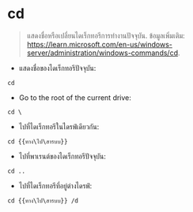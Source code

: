 # cd

> แสดงชื่อหรือเปลี่ยนไดเร็กทอรีการทำงานปัจจุบัน.
> ข้อมูลเพิ่มเติม: <https://learn.microsoft.com/en-us/windows-server/administration/windows-commands/cd>.

- แสดงชื่อของไดเร็กทอรีปัจจุบัน:

`cd`

- Go to the root of the current drive:

`cd \`

- ไปที่ไดเร็กทอรีในไดรฟ์เดียวกัน:

`cd {{ทาง\ไป\สารบบ}}`

- ไปที่พาเรนต์ของไดเร็กทอรีปัจจุบัน:

`cd ..`

- ไปที่ไดเร็กทอรีที่อยู่ต่างไดรฟ์:

`cd {{ทาง\ไป\สารบบ}} /d`
